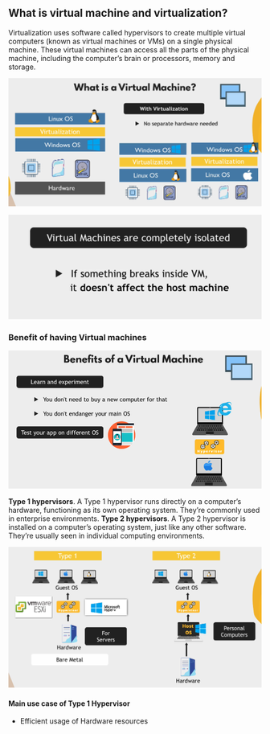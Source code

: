 ## What is virtual machine and virtualization?

Virtualization uses software called hypervisors to create multiple virtual computers (known as virtual machines or VMs) on a single physical machine. These virtual machines can access all the parts of the physical machine, including the computer’s brain or processors, memory and storage.

![No seprate hardware](./images/image-1.png)

![Isolate](./images/image-2.png)

### Benefit of having Virtual machines

![Benefits](./images/image-3.png)

<strong>Type 1 hypervisors</strong>. A Type 1 hypervisor runs directly on a computer’s hardware, functioning as its own operating system. They’re commonly used in enterprise environments.
<strong>Type 2 hypervisors</strong>. A Type 2 hypervisor is installed on a computer’s operating system, just like any other software. They’re usually seen in individual computing environments.

![Types](./images/image-4.png)

#### Main use case of Type 1 Hypervisor
- Efficient usage of Hardware resources